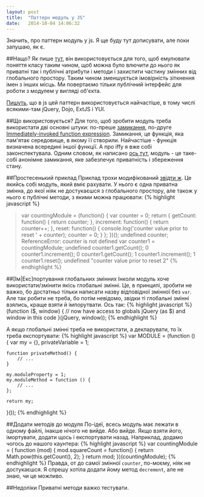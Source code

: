 ```yaml
---
layout: post
title:  "Паттерн модуль у JS"
date:   2014-10-04 14:06:32
---
```


Значить, про паттерн модуль у js. Я ще буду тут дописувати, але поки запушаю, як є.

##Нащо?
Як пише [тут](http://addyosmani.com/resources/essentialjsdesignpatterns/book/#modulepatternjavascript), 
він використовується для того, щоб емулювати поняття класу таким чином, щоб можна було влючити до нього як
приватні так і публічні атрибути і методи і захистити частину змінних від глобального простору.
Таким чином зменшується імовірність зіткнення імен з інших місць. Ми повертаємо тільки публічний інтерфейс для
роботи з модулем у вигляді об'єкта.

[Пишуть](https://carldanley.com/js-module-pattern/), що в js цей паттерн використовується найчастіше, в тому числі
вcякими-там jQuery, Dojo, ExtJS і YUI.

##Що використовується?
Для того, щоб зробити модуль треба використати дві основні штуки: по-преше [замикання](https://developer.mozilla.org/en-US/docs/Web/JavaScript/Guide/Closures),
по-друге [Immediately-invoked function expression](http://localhost:4000/2014/10/04/immediate_invoked_function_expression/).
Замикання, це функція, яка пам'ятає середовище, в якому її створили. Найчастіше - функція визначена всередині
іншої функції. А про iffy я вже собі законспектувала. Одним словом, як написано [ось тут](http://www.adequatelygood.com/JavaScript-Module-Pattern-In-Depth.html), модуль - це таке-собі
анонімне замикання, яке забезпечує приватність і збереження стану.

##Простесенький приклад
Приклад трохи модифікований [звідти ж](http://addyosmani.com/resources/essentialjsdesignpatterns/book/#modulepatternjavascript).
Це якийсь собі модуль, який вміє рахувати. У нього є одна приватна змінна, до якої ніяк не достукаєшся з
глобального простору, але також у нього є публічні методи, з якими можна працювати:
{% highlight javascript %}
> var countingModule = (function() {
      var counter = 0;
      return {
          getCount: function() {
              return counter;
          },
          increment: function() {
              return counter++;
          },
          reset: function() {
              console.log('counter value prior to reset ' + counter);
              counter = 0;
          }
      };
  })();
undefined 
> counter;
ReferenceError: counter is not defined
> var counter1 = countingModule;
undefined
> counter1.getCount();
0
> counter1.increment();
0
> counter1.getCount();
1
> counter1.increment();
1
> counter1.reset();
undefined
"counter value prior to reset 2"
{% endhighlight %}

##[Ім|Екс]портування глобальних змінних
Інколи модуль хоче використати/змінити якісь глобальні змінні. Це, в принципі, зробити не важко, бо достатньо
тільки написати назву відповідної змінної без `var`. Але так робити не треба, бо потім невідомо, звідки ті
глобальні змінні взялись, краще взяти й імпорутвати. Ось так:
{% highlight javascript %}
(function ($, window) {
	// now have access to globals jQuery (as $) and window in this code
}(jQuery, window));
{% endhighlight %}

А якщо глобальні змінні треба не використати, а декларувати, то їх треба експортувати:
{% highlight javascript %}
var MODULE = (function () {
	var my = {},
		privateVariable = 1;

	function privateMethod() {
		// ...
	}

	my.moduleProperty = 1;
	my.moduleMethod = function () {
		// ...
	};

	return my;
}());
{% endhighlight %}

##Додати методів до модуля
По-ідеї, всесь модуль має лежати в одному файлі, інакше нічого не вийде. Або вийде. Якщо взяти його, імортувати,
додати щось і експортувати назад. Наприклад, додамо чогось до нашого каунтера:
{% highlight javascript %}
var countingModule = ( function (mod) {
    mod.squareCount = function() {
        return Math.pow(this.getCount(), 2);
    }
    return mod;
})(countingModule);
{% endhighlight %}
Правда, от до самої змінної `counter`, по-моєму, ніяк не достукаєшся. Я спрешу хотіла додати йому метод `decrement`, але не знаю, чи це можливо.

##Недоліки
Приватні методи важко тестувати.

